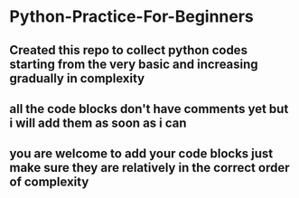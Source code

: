 # Python-Practice-For-Beginners
## Created this repo to collect python codes starting from the very basic and increasing gradually in complexity
## all the code blocks don't have comments yet but i will add them as soon as i can
## you are welcome to add your code blocks just make sure they are relatively in the correct order of complexity
